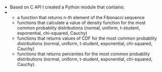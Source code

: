 - Based on C API I created a Python module that contains:
- * a function that returns n-th element of the Fibonacci sequence
  * functions that calculate a value of density function for  the most common probablity  distributions (normal, uniform, t-student, exponential, chi-squared,  Cauchy)
  * functions that returns values of CDF for the most common probablity  distributions (normal, uniform, t-student, exponential, chi-squared,  Cauchy)
  * functions that returns percenties for  the most common probablity  distributions (normal, uniform, t-student, exponential, chi-squared,  Cauchy).
